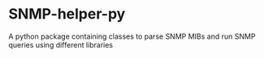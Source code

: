 # SNMP-helper-py
A python package containing classes to parse SNMP MIBs and run SNMP queries using different libraries

